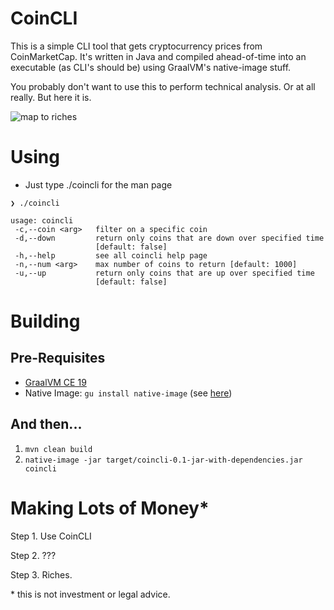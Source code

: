 # CoinCLI

This is a simple CLI tool that gets cryptocurrency prices from
CoinMarketCap. It's written in Java and compiled ahead-of-time into 
an executable (as CLI's should be) using GraalVM's native-image stuff.

You probably don't want to use this to perform technical analysis. 
Or at all really. But here it is.

![map to riches](https://imgs.xkcd.com/comics/technical_analysis_2x.png)

# Using

- Just type ./coincli for the man page

```
❯ ./coincli

usage: coincli
 -c,--coin <arg>   filter on a specific coin
 -d,--down         return only coins that are down over specified time
                   [default: false]
 -h,--help         see all coincli help page
 -n,--num <arg>    max number of coins to return [default: 1000]
 -u,--up           return only coins that are up over specified time
                   [default: false]
```

# Building

## Pre-Requisites

- [GraalVM CE 19](https://github.com/oracle/graal/releases)
- Native Image: `gu install native-image` (see [here](https://www.graalvm.org/docs/reference-manual/aot-compilation/))

## And then...

1. `mvn clean build`
2. `native-image -jar target/coincli-0.1-jar-with-dependencies.jar coincli`


# Making Lots of Money*

Step 1. Use CoinCLI

Step 2. ???

Step 3. Riches. 

\* this is not investment or legal advice.